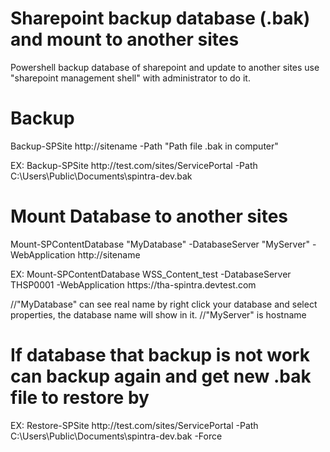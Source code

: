 # Sharepoint backup database (.bak) and mount to another sites
Powershell backup database of sharepoint and update to another sites
use "sharepoint management shell" with administrator to do it.

<h1>Backup</h1>
<p>Backup-SPSite http://sitename -Path "Path file .bak in computer"</p>
<p>EX: Backup-SPSite http://test.com/sites/ServicePortal -Path C:\Users\Public\Documents\spintra-dev.bak</p>

<h1>Mount Database to another sites</h1>
<p>Mount-SPContentDatabase "MyDatabase" -DatabaseServer "MyServer" -WebApplication http://sitename</p>
<p>EX: Mount-SPContentDatabase WSS_Content_test -DatabaseServer THSP0001 -WebApplication https://tha-spintra.devtest.com</p>
//"MyDatabase" can see real name by right click your database and select properties, the database name will show in it.
//"MyServer" is hostname

<h1>If database that backup is not work can backup again and get new .bak file to restore by</h1>
<p>EX: Restore-SPSite http://test.com/sites/ServicePortal -Path C:\Users\Public\Documents\spintra-dev.bak -Force</p>
